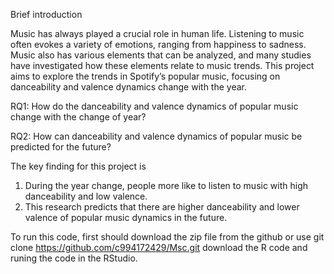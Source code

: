 Brief introduction

Music has always played a crucial role in human life. Listening to music often evokes a variety of emotions, ranging from happiness to sadness. 
Music also has various elements that can be analyzed, and many studies have investigated how these elements relate to music trends.
This project aims to explore the trends in Spotify’s popular music, focusing on danceability and valence dynamics change with the year.

RQ1: How do the danceability and valence dynamics of popular music change with the change of year?

RQ2: How can danceability and valence dynamics of popular music be predicted for the future?

The key finding for this project is
1. During the year change, people more like to listen to music with high danceability and low valence. 
2. This research predicts that there are higher danceability and lower valence of popular music dynamics in the future.

To run this code, first should download the zip file from the github or use git clone https://github.com/c994172429/Msc.git download the R code and runing the code in the RStudio.
